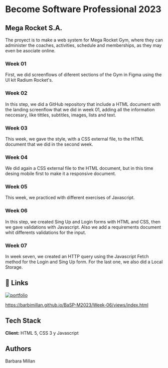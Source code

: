 # Become Software Professional 2023

## Mega Rocket S.A.
The proyect is to make a web system for Mega Rocket Gym, where they can administer the coaches, activities, schedule and memberships, as they may even be asociate online.

### Week 01
First, we did screenflows of diferent sections of the Gym in Figma using the UI kit Radium Rocket's. 

### Week 02
In this step, we did a GitHub repository that include a HTML document with the landing screenflow that we did in week 01, adding all the information neccesary, like tittles, subtitles, images, lists and text.

### Week 03
This week, we gave the style, with a CSS external file, to the HTML document that we did in the second week. 

### Week 04
We did again a CSS external file to the HTML document, but in this time desing mobile first to make it a responsive document.

### Week 05
This week, we practiced with different exercises of Javascript. 

### Week 06
In this step, we created Sing Up and Login forms with HTML and CSS, then we gave validations with Javascript. Also we add a requirements document whit differents validations for the input.

### Week 07
In week seven, we created an HTTP query using the Javascript Fetch method for the Login and Sing Up form. For the last one, we also did a Local Storage.

## 🔗 Links
[![portfolio](https://img.shields.io/badge/my_portfolio-000?style=for-the-badge&logo=ko-fi&logoColor=white)](https://barbimillan.github.io/BaSP-M2023/Week-04/index.html)

https://barbimillan.github.io/BaSP-M2023/Week-06/views/index.html

## Tech Stack
**Client:** HTML 5, CSS 3 y Javascript

## Authors
Barbara Millan